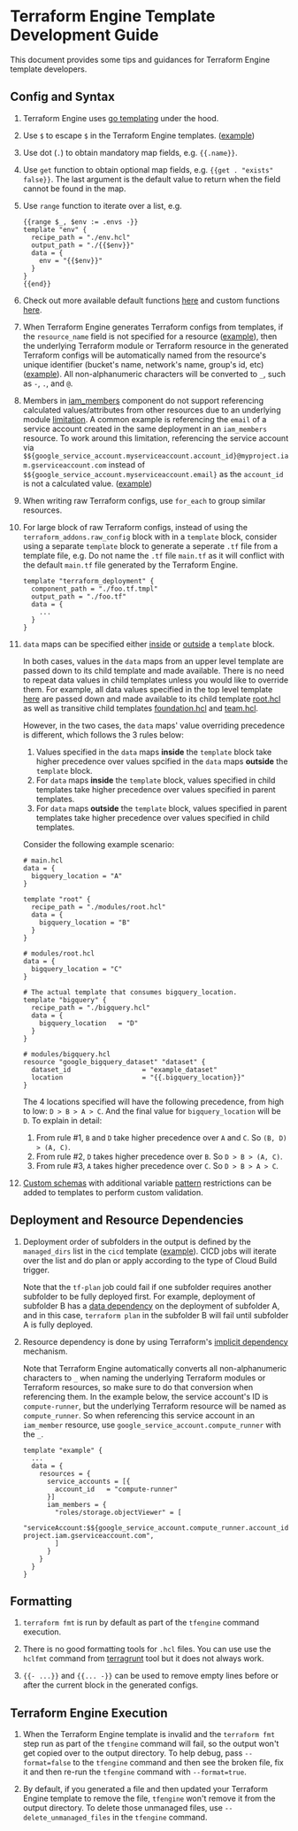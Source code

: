 # Terraform Engine Template Development Guide

This document provides some tips and guidances for Terraform Engine template
developers.

## Config and Syntax

1. Terraform Engine uses [go templating](https://golang.org/pkg/text/template/)
    under the hood.

1. Use `$` to escape `$` in the Terraform Engine templates.
    ([example](https://github.com/GoogleCloudPlatform/healthcare-data-protection-suite/blob/dd2464e1a293b0bc549ef34d0c73787e798e88ba/examples/tfengine/modules/team.hcl#L46))

1. Use dot (`.`) to obtain mandatory map fields, e.g. `{{.name}}`.

1. Use `get` function to obtain optional map fields, e.g. `{{get . "exists"
    false}}`. The last argument is the default value to return when the field
    cannot be found in the map.

1. Use `range` function to iterate over a list, e.g.

    ```hcl
    {{range $_, $env := .envs -}}
    template "env" {
      recipe_path = "./env.hcl"
      output_path = "./{{$env}}"
      data = {
        env = "{{$env}}"
      }
    }
    {{end}}
    ```

1. Check out more available default functions
    [here](https://golang.org/pkg/text/template/#hdr-Functions) and custom
    functions
    [here](https://github.com/GoogleCloudPlatform/healthcare-data-protection-suite/blob/master/internal/template/funcmap.go).

1. When Terraform Engine generates Terraform configs from templates, if the
    `resource_name` field is not specified for a resource
    ([example](https://github.com/GoogleCloudPlatform/healthcare-data-protection-suite/blob/dd2464e1a293b0bc549ef34d0c73787e798e88ba/examples/tfengine/modules/foundation.hcl#L62)),
    then the underlying Terraform module or Terraform resource in the generated
    Terraform configs will be automatically named from the resource's unique
    identifier (bucket's name, network's name, group's id, etc)
    ([example](https://github.com/GoogleCloudPlatform/healthcare-data-protection-suite/blob/dd2464e1a293b0bc549ef34d0c73787e798e88ba/examples/tfengine/generated/team/groups/main.tf#L43)).
    All non-alphanumeric characters will be converted to `_`, such as `-`, `.`,
    and `@`.

1. Members in
    [iam_members](https://github.com/GoogleCloudPlatform/healthcare-data-protection-suite/blob/dd2464e1a293b0bc549ef34d0c73787e798e88ba/examples/tfengine/modules/team.hcl#L209)
    component do not support referencing calculated values/attributes from other
    resources due to an underlying module
    [limitation](https://github.com/terraform-google-modules/terraform-google-iam#referencing-valuesattributes-from-other-resources).
    A common example is referencing the `email` of a service account created in
    the same deployment in an `iam_members` resource. To work around this
    limitation, referencing the service account via
    `$${google_service_account.myserviceaccount.account_id}@myproject.iam.gserviceaccount.com`
    instead of `$${google_service_account.myserviceaccount.email}` as the
    `account_id` is not a calculated value.
    ([example](https://github.com/GoogleCloudPlatform/healthcare-data-protection-suite/blob/dd2464e1a293b0bc549ef34d0c73787e798e88ba/examples/tfengine/modules/team.hcl#L212))

1. When writing raw Terraform configs, use `for_each` to group similar
    resources.

1. For large block of raw Terraform configs, instead of using the
    `terraform_addons.raw_config` block with in a `template` block, consider
    using a separate `template` block to generate a seperate `.tf` file from a
    template file, e.g. Do not name the `.tf` file `main.tf` as it will conflict
    with the default `main.tf` file generated by the Terraform Engine.

    ```hcl
    template "terraform_deployment" {
      component_path = "./foo.tf.tmpl"
      output_path = "./foo.tf"
      data = {
        ...
      }
    }
    ```

1. `data` maps can be specified either
    [inside](https://github.com/GoogleCloudPlatform/healthcare-data-protection-suite/blob/c27ddc3f1b629f77a70e7b53908882a7e4c94f42/examples/tfengine/team.hcl#L17)
    or
    [outside](https://github.com/GoogleCloudPlatform/healthcare-data-protection-suite/blob/c27ddc3f1b629f77a70e7b53908882a7e4c94f42/examples/tfengine/modules/team.hcl#L15)
    a `template` block.

    In both cases, values in the `data` maps from an upper level template are
    passed down to its child template and made available. There is no need to
    repeat data values in child templates unless you would like to override
    them. For example, all data values specified in the top level template
    [here](https://github.com/GoogleCloudPlatform/healthcare-data-protection-suite/blob/c27ddc3f1b629f77a70e7b53908882a7e4c94f42/examples/tfengine/team.hcl#L17)
    are passed down and made available to its child template
    [root.hcl](https://github.com/GoogleCloudPlatform/healthcare-data-protection-suite/blob/c27ddc3f1b629f77a70e7b53908882a7e4c94f42/examples/tfengine/modules/root.hcl)
    as well as transitive child templates
    [foundation.hcl](https://github.com/GoogleCloudPlatform/healthcare-data-protection-suite/blob/c27ddc3f1b629f77a70e7b53908882a7e4c94f42/examples/tfengine/modules/foundation.hcl)
    and
    [team.hcl](https://github.com/GoogleCloudPlatform/healthcare-data-protection-suite/blob/c27ddc3f1b629f77a70e7b53908882a7e4c94f42/examples/tfengine/modules/team.hcl).

    However, in the two cases, the `data` maps' value overriding precedence is
    different, which follows the 3 rules below:

    1. Values specified in the `data` maps **inside** the `template` block take
        higher precedence over values spcified in the `data` maps **outside**
        the `template` block.
    1. For `data` maps **inside** the `template` block, values specified in
        child templates take higher precedence over values specified in parent
        templates.
    1. For `data` maps **outside** the `template` block, values specified in
        parent templates take higher precedence over values specified in child
        templates.

    Consider the following example scenario:

    ```hcl
    # main.hcl
    data = {
      bigquery_location = "A"
    }

    template "root" {
      recipe_path = "./modules/root.hcl"
      data = {
        bigquery_location = "B"
      }
    }
    ```

    ```hcl
    # modules/root.hcl
    data = {
      bigquery_location = "C"
    }

    # The actual template that consumes bigquery_location.
    template "bigquery" {
      recipe_path = "./bigquery.hcl"
      data = {
        bigquery_location   = "D"
      }
    }
    ```

    ```hcl
    # modules/bigquery.hcl
    resource "google_bigquery_dataset" "dataset" {
      dataset_id                  = "example_dataset"
      location                    = "{{.bigquery_location}}"
    }
    ```

    The 4 locations specified will have the following precedence, from high to
    low: `D > B > A > C`. And the final value for `bigquery_location` will be
    `D`. To explain in detail:

    1. From rule #1, `B` and `D` take higher precedence over `A` and `C`. So
        `(B, D) > (A, C)`.
    1. From rule #2, `D` takes higher precedence over `B`. So `D > B > (A, C)`.
    1. From rule #3, `A` takes higher precedence over `C`. So `D > B > A > C`.

1. [Custom schemas](https://github.com/GoogleCloudPlatform/healthcare-data-protection-suite/blob/dd2464e1a293b0bc549ef34d0c73787e798e88ba/examples/tfengine/modules/root.hcl#L15)
    with additional variable
    [pattern](https://github.com/GoogleCloudPlatform/healthcare-data-protection-suite/blob/dd2464e1a293b0bc549ef34d0c73787e798e88ba/examples/tfengine/modules/root.hcl#L27)
    restrictions can be added to templates to perform custom validation.

## Deployment and Resource Dependencies

1. Deployment order of subfolders in the output is defined by the
    `managed_dirs` list in the `cicd` template
    ([example](https://github.com/GoogleCloudPlatform/healthcare-data-protection-suite/blob/dd2464e1a293b0bc549ef34d0c73787e798e88ba/examples/tfengine/multi_envs.hcl#L141)).
    CICD jobs will iterate over the list and do plan or apply according to the
    type of Cloud Build trigger.

    Note that the `tf-plan` job could fail if one subfolder requires another
    subfolder to be fully deployed first. For example, deployment of subfolder B
    has a
    [data dependency](https://www.terraform.io/docs/language/data-sources/index.html)
    on the deployment of subfolder A, and in this case, `terraform plan` in the
    subfolder B will fail until subfolder A is fully deployed.

1. Resource dependency is done by using Terraform's
    [implicit dependency](https://learn.hashicorp.com/tutorials/terraform/dependencies#manage-implicit-dependencies)
    mechanism.

    Note that Terraform Engine automatically converts all non-alphanumeric
    characters to `_` when naming the underlying Terraform modules or Terraform
    resources, so make sure to do that conversion when referencing them. In the
    example below, the service account's ID is `compute-runner`, but the
    underlying Terraform resource will be named as `compute_runner`. So when
    referencing this service account in an `iam_member` resource, use
    `google_service_account.compute_runner` with the `_`.

    ```hcl
    template "example" {
      ...
      data = {
        resources = {
          service_accounts = [{
            account_id   = "compute-runner"
          }]
          iam_members = {
            "roles/storage.objectViewer" = [
              "serviceAccount:$${google_service_account.compute_runner.account_id}@my-project.iam.gserviceaccount.com",
            ]
          }
        }
      }
    }
    ```

## Formatting

1. `terraform fmt` is run by default as part of the `tfengine` command
    execution.

1. There is no good formatting tools for `.hcl` files. You can use use the
    `hclfmt` command from [terragrunt](https://terragrunt.gruntwork.io/) tool
    but it does not always work.

1. `{{- ...}}` and `{{... -}}` can be used to remove empty lines before or
    after the current block in the generated configs.

## Terraform Engine Execution

1. When the Terraform Engine template is invalid and the `terraform fmt` step
    run as part of the `tfengine` command will fail, so the output won't get
    copied over to the output directory. To help debug, pass `--format=false` to
    the `tfengine` command and then see the broken file, fix it and then re-run
    the `tfengine` command with `--format=true`.

1. By default, if you generated a file and then updated your Terraform Engine
    template to remove the file, `tfengine` won't remove it from the output
    directory. To delete those unmanaged files, use `--delete_unmanaged_files`
    in the `tfengine` command.
